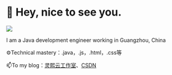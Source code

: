 # 👋 Hey, nice to see you. 
![](https://github-readme-stats.vercel.app/api?username=wangdaicong)

I am a Java development engineer working in Guangzhou, China

⚙️Technical mastery：.java，.js，.html，.css等

📫To my blog：[灵熙云工作室](https://www.goitman.cn/)、[CSDN](https://blog.csdn.net/minkeyto)
